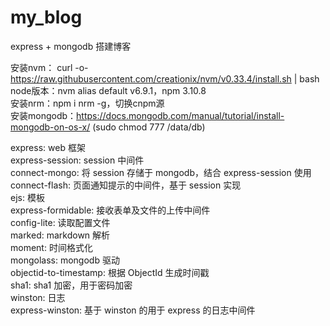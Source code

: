 # my_blog
express + mongodb 搭建博客

安装nvm： curl -o- https://raw.githubusercontent.com/creationix/nvm/v0.33.4/install.sh | bash</br>
node版本：nvm alias default v6.9.1，npm 3.10.8</br>
安装nrm：npm i nrm -g，切换cnpm源</br>
安装mongodb：https://docs.mongodb.com/manual/tutorial/install-mongodb-on-os-x/   (sudo chmod 777 /data/db)</br>

express: web 框架</br>
express-session: session 中间件</br>
connect-mongo: 将 session 存储于 mongodb，结合 express-session 使用</br>
connect-flash: 页面通知提示的中间件，基于 session 实现</br>
ejs: 模板</br>
express-formidable: 接收表单及文件的上传中间件</br>
config-lite: 读取配置文件</br>
marked: markdown 解析</br>
moment: 时间格式化</br>
mongolass: mongodb 驱动</br>
objectid-to-timestamp: 根据 ObjectId 生成时间戳</br>
sha1: sha1 加密，用于密码加密</br>
winston: 日志</br>
express-winston: 基于 winston 的用于 express 的日志中间件</br>

